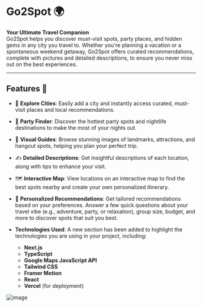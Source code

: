 # Go2Spot 🌍

**Your Ultimate Travel Companion**  
Go2Spot helps you discover must-visit spots, party places, and hidden gems in any city you travel to. Whether you're planning a vacation or a spontaneous weekend getaway, Go2Spot offers curated recommendations, complete with pictures and detailed descriptions, to ensure you never miss out on the best experiences.

---

## Features 🚀

- 🌆 **Explore Cities**: Easily add a city and instantly access curated, must-visit places and local recommendations.
- 🎉 **Party Finder**: Discover the hottest party spots and nightlife destinations to make the most of your nights out.
- 📸 **Visual Guides**: Browse stunning images of landmarks, attractions, and hangout spots, helping you plan your perfect trip.
- ✍️ **Detailed Descriptions**: Get insightful descriptions of each location, along with tips to enhance your visit.
- 🗺️ **Interactive Map**: View locations on an interactive map to find the best spots nearby and create your own personalized itinerary.
- 🤖 **Personalized Recommendations**: Get tailored recommendations based on your preferences. Answer a few quick questions about your travel vibe (e.g., adventure, party, or relaxation), group size, budget, and more to discover spots that suit you best.

- **Technologies Used**: A new section has been added to highlight the technologies you are using in your project, including:
  - **Next.js**
  - **TypeScript**
  - **Google Maps JavaScript API**
  - **Tailwind CSS**
  - **Framer Motion**
  - **React**
  - **Vercel** (for deployment)
  



![image](https://github.com/user-attachments/assets/303dbc63-23bb-4bc8-97c9-f61d962a3deb)









